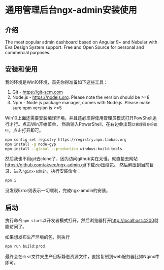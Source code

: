 # 通用管理后台ngx-admin安装使用

## 介绍

The most popular admin dashboard based on Angular 9+ and Nebular with Eva Design System support.
Free and Open Source for personal and commercial purposes.

## 安装和使用

我的环境是Win10环境，首先你得准备如下这些工具：

1. Git - <https://git-scm.com>
1. Node.js - <https://nodejs.org>. Please note the version should be >=8
1. Npm - Node.js package manager, comes with Node.js. Please make sure npm version is >=5

Win10上面还需要安装编译环境，并且还必须得使用管理员模式打开PowShell运行才行。点击Win开始菜单，
然后输入PowerShell，在右边会出现`以管理员身份运行`，点击打开即可。
```bash
npm config set registry https://registry.npm.taobao.org
npm install -g node-gyp
npm install --global --production windows-build-tools
```

然后我也不用git去clone了，因为访问github实在太慢。就直接去网站<https://github.com/akveo/ngx-admin.git>下载zip压缩包。
然后解压到当前目录，进入`nginx-admin`，执行安装命令：
```bash
npm i
```

没发现Error则表示一切顺利，完成ngx-amdin的安装。

## 启动

执行命令`npm start`以开发者模式打开，然后浏览器打开<http://localhost:4200>就能访问了。

如果想发布生产环境的包，则执行
```bash
npm run build:prod
```

最终会在`dist`文件夹生产目标静态资源文件，直接复制到web服务器比如Nginx中即可。

